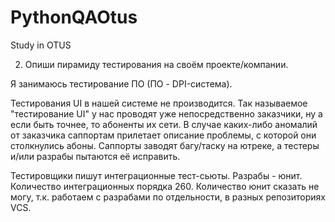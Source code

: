 # PythonQAOtus
Study in OTUS

2) Опиши пирамиду тестирования на своём проекте/компании.

Я занимаюсь тестирование ПО (ПО - DPI-система). 

Тестирования UI в нашей системе не производится. 
Так называемое "тестирование UI" у нас проводят уже непосредственно заказчики, ну а если быть точнее, то абоненты их сети.
В случае каких-либо аномалий от заказчика саппортам прилетает описание проблемы, с которой они столкнулись абоны.
Саппорты заводят багу/таску на ютреке, а тестеры и/или разрабы пытаются её исправить.

Тестировщики пишут интеграционные тест-сьюты.
Разрабы - юнит.
Количество интеграционных порядка 260.
Количество юнит сказать не могу, т.к. работаем с разрабами по отдельности, в разных репозиториях VCS.
